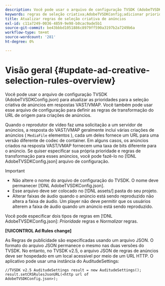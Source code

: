 ```yaml
---
description: Você pode usar o arquivo de configuração TVSDK (AdobeTVSDKConfig.json) para atualizar as prioridades para a seleção criativa de anúncios em respostas VAST/VMAP. Você também pode usar esse arquivo de configuração para definir as regras de transformação do URL de origem para criações de anúncios.
keywords: regras de seleção criativa;AdobeTVSDKConfig;adicionar prioridades criativas;regras de transformação
title: Atualizar regras de seleção criativa de anúncios
exl-id: c11a7249-0036-4859-9e98-b0cac9ade5b1
source-git-commit: be43bbbd1051886c8979ff590a3197b2a7249b6a
workflow-type: tm+mt
source-wordcount: '281'
ht-degree: 0%

---
```


# Visão geral {#update-ad-creative-selection-rules-overview}

Você pode usar o arquivo de configuração TVSDK (AdobeTVSDKConfig.json) para atualizar as prioridades para a seleção criativa de anúncios em respostas VAST/VMAP. Você também pode usar esse arquivo de configuração para definir as regras de transformação do URL de origem para criações de anúncios.

Quando o reprodutor de vídeo faz uma solicitação a um servidor de anúncios, a resposta do VAST/VMAP geralmente inclui várias criações de anúncios ( `MediaFile` elementos ), cada um deles fornece um URL para uma versão diferente de codec de container. Em alguns casos, os anúncios criados na resposta VAST/VMAP fornecem uma taxa de bits diferente para o anúncio. Se quiser especificar sua própria prioridade e regras de transformação para esses anúncios, você pode fazê-lo no [!DNL AdobeTVSDKConfig.json] arquivo de configuração.

>[!IMPORTANT]
>
>* Não altere o nome do arquivo de configuração do TVSDK. O nome deve permanecer [!DNL AdobeTVSDKConfig.json].
>* Esse arquivo deve ser colocado no [!DNL assets/] pasta do seu projeto.
>* Alterar faixas de áudio quando o anúncio está sendo reproduzido não altera a faixa de áudio. Um player não deve permitir que os usuários alterem a faixa de áudio quando um anúncio está sendo reproduzido.
>


Você pode especificar dois tipos de regras em [!DNL AdobeTVSDKConfig.json]: *Prioridade* regras e *Normalizar* regras.

**[!UICONTROL Ad Rules change]**

<!--<a id="section_EDCE7C94156D4A47AA2FBAE9BE0390CE"></a>-->

As Regras de publicidade são especificadas usando um arquivo JSON. O formato do arquivo JSON permanece o mesmo nas duas versões do TVSDK. No entanto, no TVSDK v2.5, o arquivo JSON de regras de anúncios deve ser hospedado em um local acessível por meio de um URL HTTP. O aplicativo pode usar uma instância do AuditudeSettings:

```
//TVSDK v2.5 AuditudeSettings result = new AuditudeSettings(); 
result.setCRSRulesJsonURL(<http url of 
AdobeTVSDKConfig.json>);  
```
